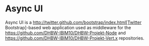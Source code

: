 # Async UI

Async UI is a http://twitter.github.com/bootstrap/index.html[Twitter Bootstrap]-based web application used as
middleware for the https://github.com/DHBW-IBIM10/DHBW-Projekt-Node and https://github.com/DHBW-IBIM10/DHBW-Projekt-Vert.x
repositories.